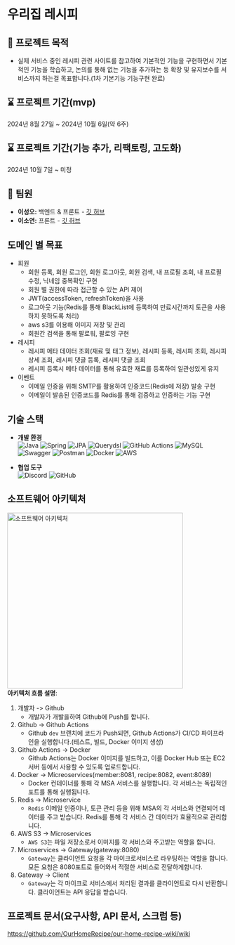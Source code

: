 # 우리집 레시피

## 📌 프로젝트 목적
- 실제 서비스 중인 레시피 관련 사이트를 참고하여 기본적인 기능을 구현하면서 기본적인 기능을 학습하고, 논의를 통해 없는 기능을 추가하는 등 확장 및 유지보수를 서비스까지 하는걸 목표합니다.(1차 기본기능 기능구현 완료)

## ⌛️ 프로젝트 기간(mvp)
 2024년 8월 27일 ~ 2024년 10월 6일(약 6주)

## ⌛️ 프로젝트 기간(기능 추가, 리팩토링, 고도화)
 2024년 10월 7일 ~ 미정

## 👥 팀원
- **이성오:** 백엔드 & 프론트 - [깃 허브](https://github.com/elrdan)
- **이소연:** 프론트 - [깃 허브](https://github.com/isylsy166)

## 도메인 별 목표
- 회원
  - 회원 등록, 회원 로그인, 회원 로그아웃, 회원 검색, 내 프로필 조회, 내 프로필 수정, 닉네임 중복확인 구현
  - 회원 별 권한에 따라 접근할 수 있는 API 제어
  - JWT(accessToken, refreshToken)을 사용
  - 로그아웃 기능(Redis를 통해 BlackList에 등록하여 만료시간까지 토큰을 사용하지 못하도록 처리)
  - aws s3를 이용해 이미지 저장 및 관리
  - 회원간 검색을 통해 팔로워, 팔로잉 구현
- 레시피
  - 레시피 메타 데이터 조회(재료 및 태그 정보), 레시피 등록, 레시피 조회, 레시피 상세 조회, 레시피 댓글 등록, 레시피 댓글 조회
  - 레시피 등록시 메타 데이터를 통해 유효한 재료를 등록하여 일관성있게 유지
- 이벤트
  - 이메일 인증을 위해 SMTP를 활용하여 인증코드(Redis에 저장) 발송 구현
  - 이메일이 발송된 인증코드를 Redis를 통해 검증하고 인증하는 기능 구현

## 기술 스택
- **개발 환경** </br>
![Java](https://img.shields.io/badge/Java-007396?style=flat-square&logo=java&logoColor=white)
![Spring](https://img.shields.io/badge/Spring_Boot-6DB33F?style=flat-square&logo=spring-boot&logoColor=white)
![JPA](https://img.shields.io/badge/JPA-59666C?style=flat-square&logo=Hibernate&logoColor=white)
![Querydsl](https://img.shields.io/badge/Querydsl-0769AD?style=flat-square&logo=Querydsl&logoColor=white)
![GitHub Actions](https://img.shields.io/badge/GitHub_Actions-2088FF?style=flat-square&logo=github-actions&logoColor=white)
![MySQL](https://img.shields.io/badge/MySQL-4479A1?style=flat-square&logo=mysql&logoColor=white)
![Swagger](https://img.shields.io/badge/Swagger-85EA2D?style=flat-square&logo=swagger&logoColor=white)
![Postman](https://img.shields.io/badge/Postman-FF6C37?style=flat-square&logo=postman&logoColor=white)
![Docker](https://img.shields.io/badge/Docker-2496ED?style=flat-square&logo=docker&logoColor=white)
![AWS](https://img.shields.io/badge/AWS-232F3E?style=flat-square&logo=amazon-aws&logoColor=white)

- **협업 도구** </br>
![Discord](https://img.shields.io/badge/Discord-5865F2?style=flat-square&logo=discord&logoColor=white)
![GitHub](https://img.shields.io/badge/GitHub-181717?style=flat-square&logo=github&logoColor=white)

## 소프트웨어 아키텍처
<img src="https://github.com/user-attachments/assets/f99ca1b2-bd61-4c55-80d7-d289525ec990" alt="소프트웨어 아키텍처" width="400"/></br>
**아키텍처 흐름 설명**: </br>
1. 개발자 -> Github
   - 개발자가 개발을하여 Github에 Push를 합니다.
2. Github -> Github Actions
   - Github `dev` 브랜치에 코드가 Push되면, Github Actions가 CI/CD 파이프라인을 실행합니다.(테스트, 빌드, Docker 이미지 생성)
3. Github Actions -> Docker
   - Github Actions는 Docker 이미지를 빌드하고, 이를 Docker Hub 또는 EC2 서버 등에서 사용할 수 있도록 업로드합니다.
4. Docker -> Micreoservices(member:8081, recipe:8082, event:8089)
   - Docker 컨테이너를 통해 각 MSA 서비스를 실행합니다. 각 서비스는 독립적인 포트를 통해 실행됩니다.
5. Redis -> Microservice
   - `Redis` 이메일 인증이나, 토큰 관리 등을 위해 MSA의 각 서비스와 연결되어 데이터를 주고 받습니다. Redis를 통해 각 서비스 간 데이터가 효율적으로 관리합니다.
6. AWS S3 -> Microservices
   - `AWS S3`는 파일 저장소로서 이미지를 각 서비스와 주고받는 역할을 합니다.
7. Microservices -> Gateway(gateway:8080)
   - `Gateway`는 클라이언트 요청을 각 마이크로서비스로 라우팅하는 역할을 합니다. 모든 요청은 8080포트로 들어와서 적절한 서비스로 전달하게합니다.
8. Gateway -> Client
   - `Gateway`는 각 마이크로 서비스에서 처리된 결과를 클라이언트로 다시 반환합니다. 클라이언트는 API 응답을 받습니다.

## 프로젝트 문서(요구사항, API 문서, 스크럼 등)
https://github.com/OurHomeRecipe/our-home-recipe-wiki/wiki
